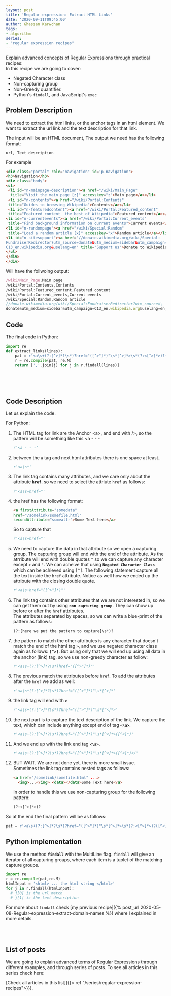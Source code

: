 ```yaml
---
layout: post
title: 'Regular expression: Extract HTML Links'
date: '2020-09-11T09:45:00'
author: Ghassan Karwchan
tags:
- algorithm
series:
- "regular expression recipes"
---
```



Explain advanced concepts of Regular Expressions through practical recipes:  
In this recipe we are going to cover:

* Negated Character class
* Non-capturing group
* Non-Greedy quantifier.
* Python's `findall`, and JavaScript's `exec`

<!--more-->


## Problem Description

We need to extract the html links, or the anchor tags in an html element. We want to extract the url link and the text description for that link.  

The input will be an HTML document, The output we need has the following format:  

```code
url, Text description
```
For example

```html
<div class="portal" role="navigation" id='p-navigation'>
<h3>Navigation</h3>
<div class="body">
<ul>
 <li id="n-mainpage-description"><a href="/wiki/Main_Page"
  title="Visit the main page [z]" accesskey="z">Main page</a></li>
 <li id="n-contents"><a href="/wiki/Portal:Contents" 
 title="Guides to browsing Wikipedia">Contents</a></li>
 <li id="n-featuredcontent"><a href="/wiki/Portal:Featured_content" 
 title="Featured content  the best of Wikipedia">Featured content</a></li>
<li id="n-currentevents"><a href="/wiki/Portal:Current_events"
 title="Find background information on current events">Current events</a></li>
<li id="n-randompage"><a href="/wiki/Special:Random"
 title="Load a random article [x]" accesskey="x">Random article</a></li>
<li id="n-sitesupport"><a href="//donate.wikimedia.org/wiki/Special:
FundraiserRedirector?utm_source=donate&utm_medium=sidebar&utm_campaign=
C13_en.wikipedia.org&uselang=en" title="Support us">Donate to Wikipedia</a></li>
</ul>
</div>
</div>    
```
Will have the follwoing output:


```JavaScript
/wiki/Main_Page,Main page
/wiki/Portal:Contents,Contents
/wiki/Portal:Featured_content,Featured content
/wiki/Portal:Current_events,Current events
/wiki/Special:Random,Random article
//donate.wikimedia.org/wiki/Special:FundraiserRedirector?utm_source=\
donate&utm_medium=sidebar&utm_campaign=C13_en.wikipedia.org&uselang=en,Donate to Wikipedia    
```


## Code

The final code in Python:

```python
import re
def extract_links(lines):
    pat = r'<a\s+(?:[^>]*?\s*)?href="([^>"]*)"\s*[^>]*>\s*(?:<[^>]*>)?([^>]*)</'
    r = re.compile(pat, re.M)
    return [','.join(j) for j in r.findall(lines)]
    
```

<br />
<br />

## Code Description

Let us explain the code.  
  
For Python:  

1. The HTML tag for link are the Anchor &lt;a>, and end with />, so the pattern will be something like this &lt;a - - -
    ```python
    r'<a - - -'
    ```
2. between the `a` tag and next html attributes there is one space at least..
    ```python
    r'<a\s+'
    ```
3. The link tag contains many attributes, and we care only about the attribute **`href`**. so we need to select the attriute `href` as follows:
    ```python
    r'<a\s+href="'
    ```
4. the href has the following format: 
    ```html
    <a firstAttribute="somedata"
    href="/somelink/somefile.html" 
    secondAttribute="someattr">Some Text here</a>
    ```
    So to capture that

    ```python
    r'<a\s+href="'
    ```
5. We need to capture the data in that attribute so we open a capturing group. The capturing group will end with the end of the attribute. As the atrribute will end with double quotes `"` so we can capture any character except `>` and `"`. We can acheive that using **`Negated Character Class`** which can be achieved using `[^]`. The following statement capture all the text inside the `href` attribute. Notice as well how we ended up the attribute with the closing double quote.
    ```python
    r'<a\s+href="([^>"]*)"'
    ```
6. The link tag contains other attributes that we are not interested in, so we can get them out by using **`non capturing group`**. They can show up before or after the `href` attributes.  
The attributes separated by spaces, so we can write a blue-print of the pattern as follows:
    ```python
    (?:[here we put the pattern to capture]\s*)?
    ```

7. the pattern to match the other attributes is any character that doesn't match the end of the html tag **`>`**, and we use negated character class again as follows: **`[^>]`**. But using only that we will end up using all data in the anchor (link) tag, so we use non-greedy character as follow:  
    ```python
    r'<a\s+(?:[^>]*?\s*)href="([^>"]*)"'
    ```
8. The previous match the attributes before `href`. To add the attributes after the `href` we add as well:
    ```python
    r'<a\s+(?:[^>]*?\s*)?href="([^>"]*)"\s*[^>]*'
    ```

9. the link tag will end with **`>`**
    ```python
    r'<a\s+(?:[^>]*?\s*)?href="([^>"]*)"\s*[^<]*>'
    ```

10. the next part is to capture the text description of the link. We capture the text, which can include anything except end of tag **`<\a>`**.
    ```python
    r'<a\s+(?:[^>]*?\s*)?href="([^>"]*)"\s*[^<]*>([^<]*)'
    ```
11. And we end up with the link end tag **`<\a>`**.
    ```python
    r'<a\s+(?:[^>]*?\s*)?href="([^>"]*)"\s*[^<]*>([^<]*)</'
    ```
  
12. BUT WAIT. We are not done yet. there is more small issue.  
    Sometimes the link tag contains nested tags as follows:
    ```html
    <a href="/somelink/somefile.html" ...>
      <img>...</img> <data></data>Some Text here</a>
    ```
    In order to handle this we use non-capturing group for the following pattern:

    ```python
    (?:<[^>]*>)?
    ```
So at the end the final pattern will be as follows:

```python
pat = r'<a\s+(?:[^>]*?\s*)?href="([^>"]*)"\s*[^>]*>\s*(?:<[^>]*>)?([^<]*)</'
```

## Python implementation

We use the method **`findall`** with the MultiLine flag. `findall` will give an iterator of all capturing groups, where each item is a tuplet of the matching capture groups.

```python
import re
r = re.compile(pat,re.M)
htmlInput = '<html> ... the html string </html>'
for j in r.findall(htmlInput):
  # j[0] is the url match
  # j[1] is the text description
```
For more about `findall` check [my previous recipe]({% post_url 2020-05-08-Regular-expression-extract-domain-names %}) where I explained in more details.



<br />
<br />

## List of posts ##
We are going to explain advanced terms of Regular Expressions through different examples, and through series of posts. To see all articles in this series check here:  

[Check all articles in this list]({{< ref "/series/regular-expression-recipes">}}).  
